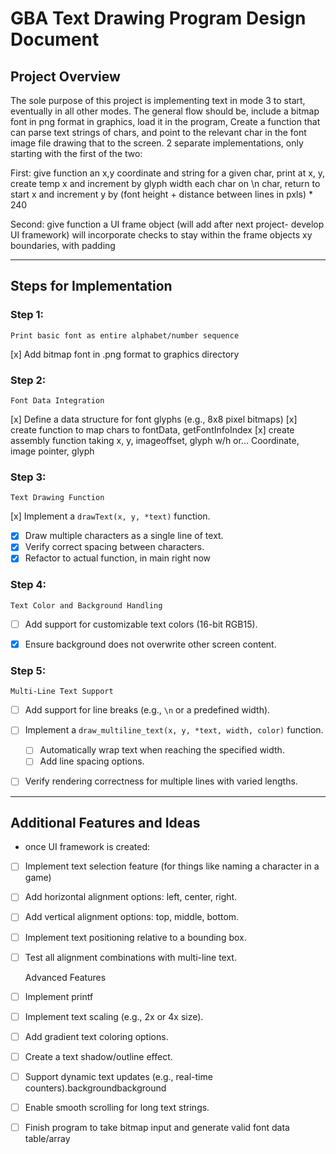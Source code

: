 # GBA Text Drawing Program Design Document

## Project Overview
The sole purpose of this project is implementing text in mode 3 to start, eventually in all other modes.
The general flow should be, include a bitmap font in png format in graphics, load it in the program,
Create a function that can parse text strings of chars, and point to the relevant char in the font image file
drawing that to the screen.
2 separate implementations, only starting with the first of the two:

First:
    give function an x,y coordinate and string 
    for a given char, print at x, y, create temp x and increment by glyph width each char
    on \n char, return to start x and increment y by (font height + distance between lines in pxls) * 240

Second:
    give function a UI frame object (will add after next project- develop UI framework)
    will incorporate checks to stay within the frame objects xy boundaries, with padding

---

## Steps for Implementation

### Step 1:
    Print basic font as entire alphabet/number sequence
[x] Add bitmap font in .png format to graphics directory


### Step 2:
    Font Data Integration
[x] Define a data structure for font glyphs (e.g., 8x8 pixel bitmaps)
[x] create function to map chars to fontData, getFontInfoIndex
[x] create assembly function taking x, y, imageoffset, glyph w/h
or... Coordinate, image pointer, glyph

### Step 3:
    Text Drawing Function
[x] Implement a `drawText(x, y, *text)` function.
- [x] Draw multiple characters as a single line of text.
- [x] Verify correct spacing between characters.
- [x]  Refactor to actual function, in main right now

### Step 4:
    Text Color and Background Handling
- [ ] Add support for customizable text colors (16-bit RGB15). 
- [x] Ensure background does not overwrite other screen content.


### Step 5: 
    Multi-Line Text Support
- [ ] Add support for line breaks (e.g., `\n` or a predefined width).

- [ ] Implement a `draw_multiline_text(x, y, *text, width, color)` function.
  - [ ] Automatically wrap text when reaching the specified width.
  - [ ] Add line spacing options.

- [ ] Verify rendering correctness for multiple lines with varied lengths.



---

## Additional Features and Ideas
- once UI framework is created:
- [ ] Implement text selection feature (for things like naming a character in a game)
- [ ] Add horizontal alignment options: left, center, right.
- [ ] Add vertical alignment options: top, middle, bottom.
- [ ] Implement text positioning relative to a bounding box.
- [ ] Test all alignment combinations with multi-line text.

    Advanced Features
- [ ] Implement printf
- [ ] Implement text scaling (e.g., 2x or 4x size).
- [ ] Add gradient text coloring options.
- [ ] Create a text shadow/outline effect.
- [ ] Support dynamic text updates (e.g., real-time counters).backgroundbackground
- [ ] Enable smooth scrolling for long text strings.
- [ ] Finish program to take bitmap input and generate valid font data table/array

